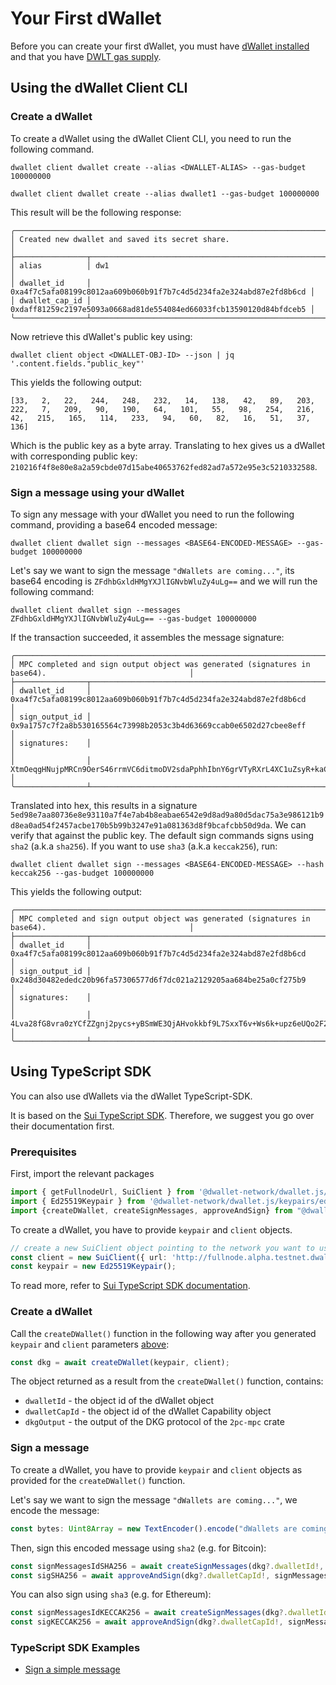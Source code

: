 # Your First dWallet

Before you can create your first dWallet, you must have [dWallet installed](install-dwallet.mdx) and that you have [DWLT gas supply](./get-tokens).

## Using the dWallet Client CLI
### Create a dWallet

To create a dWallet using the dWallet Client CLI, you need to run the following command.
```shell
dwallet client dwallet create --alias <DWALLET-ALIAS> --gas-budget 100000000
```

```shell
dwallet client dwallet create --alias dwallet1 --gas-budget 100000000
```

This result will be the following response:

```shell
╭─────────────────────────────────────────────────────────────────────────────────────╮
│ Created new dwallet and saved its secret share.                                     │
├────────────────┬────────────────────────────────────────────────────────────────────┤
│ alias          │ dw1                                                                │
│ dwallet_id     │ 0xa4f7c5afa08199c8012aa609b060b91f7b7c4d5d234fa2e324abd87e2fd8b6cd │
│ dwallet_cap_id │ 0xdaff81259c2197e5093a0668ad81de554084ed66033fcb13590120d84bfdceb5 │
╰────────────────┴────────────────────────────────────────────────────────────────────╯
```

Now retrieve this dWallet's public key using:

```shell
dwallet client object <DWALLET-OBJ-ID> --json | jq '.content.fields."public_key"'
```

This yields the following output:
```shell
[33,   2,   22,   244,   248,   232,   14,   138,   42,   89,   203,   222,   7,   209,   90,   190,   64,   101,   55,   98,   254,   216,   42,   215,   165,   114,   233,   94,   60,   82,   16,   51,   37,   136]
```
Which is the public key as a byte array. Translating to hex gives us a dWallet with corresponding public key: `210216f4f8e80e8a2a59cbde07d15abe40653762fed82ad7a572e95e3c5210332588`.

### Sign a message using your dWallet

To sign any message with your dWallet you need to run the following command, providing a base64 encoded message:

```shell
dwallet client dwallet sign --messages <BASE64-ENCODED-MESSAGE> --gas-budget 100000000
```

Let's say we want to sign the message `"dWallets are coming..."`, its base64 encoding is `ZFdhbGxldHMgYXJlIGNvbWluZy4uLg==` and we will run the following command:

```shell
dwallet client dwallet sign --messages ZFdhbGxldHMgYXJlIGNvbWluZy4uLg== --gas-budget 100000000
```

If the transaction succeeded, it assembles the message signature:

```shell
╭───────────────────────────────────────────────────────────────────────────────────────────────────────────╮
│ MPC completed and sign output object was generated (signatures in base64).                                │
├────────────────┬──────────────────────────────────────────────────────────────────────────────────────────┤
│ dwallet_id     │ 0xa4f7c5afa08199c8012aa609b060b91f7b7c4d5d234fa2e324abd87e2fd8b6cd                       │
│ sign_output_id │ 0x9a1757c7f2a8b530165564c73998b2053c3b4d63669ccab0e6502d27cbee8eff                       │
│ signatures:    │                                                                                          │
│                │ XtmOeqgHNujpMRCn9OerS46rrmVC6ditmoDV2sdaPphhIbnY6grVTyRXrL4XC1uZsyR+kaCBNj2Pm8r8u1DZ2g== │
╰────────────────┴──────────────────────────────────────────────────────────────────────────────────────────╯
```
Translated into hex, this results in a signature `5ed98e7aa80736e8e93110a7f4e7ab4b8eabae6542e9d8ad9a80d5dac75a3e986121b9d8ea0ad54f2457acbe170b5b99b3247e91a081363d8f9bcafcbb50d9da`. 
We can verify that against the public key. The default sign commands signs using `sha2` (a.k.a `sha256`). If you want to use `sha3` (a.k.a `keccak256`), run:
```shell
dwallet client dwallet sign --messages <BASE64-ENCODED-MESSAGE> --hash keccak256 --gas-budget 100000000
```
This yields the following output:
```shell
╭───────────────────────────────────────────────────────────────────────────────────────────────────────────╮
│ MPC completed and sign output object was generated (signatures in base64).                                │
├────────────────┬──────────────────────────────────────────────────────────────────────────────────────────┤
│ dwallet_id     │ 0xa4f7c5afa08199c8012aa609b060b91f7b7c4d5d234fa2e324abd87e2fd8b6cd                       │
│ sign_output_id │ 0x248d30482ededc20b96fa57306577d6f7dc021a2129205aa684be25a0cf275b9                       │
│ signatures:    │                                                                                          │
│                │ 4Lva28fG8vra0zYCfZZgnj2pycs+yBSmWE3QjAHvokkbf9L7SxxT6v+Ws6k+upz6eUQo2F2D/87W3QdYsAf0dA== │
╰────────────────┴──────────────────────────────────────────────────────────────────────────────────────────╯
```

## Using TypeScript SDK

You can also use dWallets via the dWallet TypeScript-SDK.

It is based on the [Sui TypeScript SDK](https://sdk.mystenlabs.com/typescript). Therefore, we suggest you go over their documentation first.

### Prerequisites
First, import the relevant packages
```typescript
import { getFullnodeUrl, SuiClient } from '@dwallet-network/dwallet.js/client';
import { Ed25519Keypair } from '@dwallet-network/dwallet.js/keypairs/ed25519';
import {createDWallet, createSignMessages, approveAndSign} from "@dwallet-network/dwallet.js/signature-mpc";
```

To create a dWallet, you have to provide `keypair` and `client` objects.
```typescript
// create a new SuiClient object pointing to the network you want to use
const client = new SuiClient({ url: 'http://fullnode.alpha.testnet.dwallet.cloud:9000' });
const keypair = new Ed25519Keypair();
```
To read more, refer to [Sui TypeScript SDK documentation](https://sdk.mystenlabs.com/typescript).

### Create a dWallet

Call the `createDWallet()` function in the following way after you generated `keypair` and `client` parameters [above](#prerequisites):
```typescript
const dkg = await createDWallet(keypair, client);
```

The object returned as a result from the `createDWallet()` function, contains:
* `dwalletId` - the object id of the dWallet object
* `dwalletCapId` - the object id of the dWallet Capability object
* `dkgOutput` - the output of the DKG protocol of the `2pc-mpc` crate

### Sign a message

To create a dWallet, you have to provide `keypair` and `client` objects as provided for the `createDWallet()` function.

Let's say we want to sign the message `"dWallets are coming..."`, we encode the message:
```typescript
const bytes: Uint8Array = new TextEncoder().encode("dWallets are coming...");
```

Then, sign this encoded message using `sha2` (e.g. for Bitcoin):
```typescript
const signMessagesIdSHA256 = await createSignMessages(dkg?.dwalletId!, dkg?.dkgOutput, [bytes], "SHA256", keypair, client);
const sigSHA256 = await approveAndSign(dkg?.dwalletCapId!, signMessagesIdSHA256!, [bytes], keypair, client);
```

You can also sign using `sha3` (e.g. for Ethereum):
```typescript
const signMessagesIdKECCAK256 = await createSignMessages(dkg?.dwalletId!, dkg?.dkgOutput, [bytes], "KECCAK256", keypair, client);
const sigKECCAK256 = await approveAndSign(dkg?.dwalletCapId!, signMessagesIdKECCAK256!, [bytes], keypair, client);
```

### TypeScript SDK Examples
* [Sign a simple message](https://github.com/dwallet-labs/dwallet-network/blob/sign-ia-wasm/sdk/typescript/test/e2e/signature-mpc.test.ts)